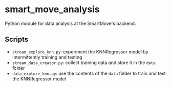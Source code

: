 # smart_move_analysis

Python module for data analysis at the SmartMove's backend.

## Scripts

- `stream_explore_knn.py`: experiment the KNNRegressor model by intermittently training and testing
- `stream_data_creator.py`: collect training data and store it in the `data` folder
- `data_explore_knn.py`: use the contents of the `data` folder to train and test the KNNRegressor model